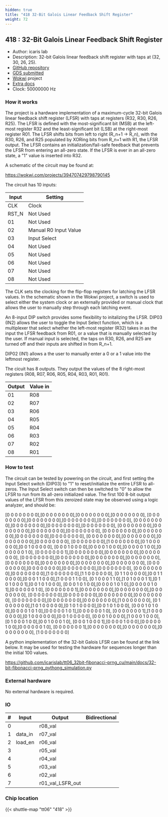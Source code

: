 ```yaml
---
hidden: true
title: "418 32-Bit Galois Linear Feedback Shift Register"
weight: 72
---
```


## 418 : 32-Bit Galois Linear Feedback Shift Register

* Author: icaris lab
* Description: 32-bit Galois linear feedback shift register with taps at (32, 30, 26, 25).
* [GitHub repository](https://github.com/icarislab/tt06_32bit-galois-prng_cu)
* [GDS submitted](https://github.com/icarislab/tt06_32bit-galois-prng_cu/actions/runs/8692366865)
* [Wokwi](https://wokwi.com/projects/394707429798790145) project
* [Extra docs]()
* Clock: 50000000 Hz

<!---

This file is used to generate your project datasheet. Please fill in the information below and delete any unused
sections.

You can also include images in this folder and reference them in the markdown. Each image must be less than
512 kb in size, and the combined size of all images must be less than 1 MB.
-->


### How it works

The project is a hardware implementation of a maximum-cycle 32-bit Galois linear feedback shift register (LFSR) with taps at registers (R32, R30, R26, R25). The LFSR is defined with the most-significant bit (MSB) at the left-most register R32 and the least-significant bit (LSB) at the right-most register R01. The LFSR shifts bits from left to right (R_n+1 -> R_n), with the R30, R26, and R25 populated by XORing bits from R_n+1 with R1, the LFSR output. The LFSR contains an initialization/fail-safe feedback that prevents the LFSR from entering an all-zero state. If the LFSR is ever in an all-zero state, a "1" value is inserted into R32.

A schematic of the circuit may be found at:

https://wokwi.com/projects/394707429798790145

The circuit has 10 inputs:

| Input    | Setting                     |
| -------- | -------                     |
| CLK      | Clock                       |
| RST_N    | Not Used                    |
| 01       | Not Used                    |
| 02       | Manual R0 Input Value       |
| 03       | Input Select                |
| 04       | Not Used                    |
| 05       | Not Used                    |
| 06       | Not Used                    |
| 07       | Not Used                    |
| 08       | Not Used                    |

The CLK sets the clocking for the flip-flop registers for latching the LFSR values. In the schematic shown in the Wokwi project, a switch is used to select either the system clock or an externally provided or manual clock that allows the user to manually step through each latching event.

An 8-input DIP switch provides some flexibility to initalizing the LFSR. DIP03 (IN2) allows the user to toggle the Input Select function, which is a multiplexer that select whether the left-most register (R32) takes in as the input the LFSR feedback from R01, or a value that is manually selected by the user. If manual input is selected, the taps on R30, R26, and R25 are turned off and their inputs are shifted in from R_n+1.

DIP02 (IN1) allows a the user to manually enter a 0 or a 1 value into the leftmost register.

The cicuit has 8 outputs. They output the values of the 8 right-most registers (R08, R07, R06, R05, R04, R03, R01, R01).

| Output   | Value in    |
| -------- | -------     |
| 01       | R08 |
| 02       | R07 |
| 03       | R06 |
| 04       | R05 |
| 05       | R04 |
| 06       | R03 |
| 07       | R02 |
| 08       | R01 |

### How to test

The circuit can be tested by powering on the circuit, and first setting the Input Select switch (DIP03) to "1" to reset/initialize the entire LFSR to all-zeros. The Input Select switch can then be switched to "0" to allow the LFSR to run from its all-zero initialized value. The first 100 8-bit output values of the LFSR from this zeroized state may be observed using a logic analyzer, and should be:

[0 0 0 0 0 0 0 0],[0 0 0 0 0 0 0 0],[0 0 0 0 0 0 0 0],[0 0 0 0 0 0 0 0],
[0 0 0 0 0 0 0 0],[0 0 0 0 0 0 0 0],[0 0 0 0 0 0 0 0],[0 0 0 0 0 0 0 0],
[0 0 0 0 0 0 0 0],[0 0 0 0 0 0 0 0],[0 0 0 0 0 0 0 0],[0 0 0 0 0 0 0 0],
[0 0 0 0 0 0 0 0],[0 0 0 0 0 0 0 0],[0 0 0 0 0 0 0 0],[0 0 0 0 0 0 0 0],
[0 0 0 0 0 0 0 0],[0 0 0 0 0 0 0 0],[0 0 0 0 0 0 0 0],[0 0 0 0 0 0 0 0],
[0 0 0 0 0 0 0 0],[0 0 0 0 0 0 0 0],[0 0 0 0 0 0 0 0],[0 0 0 0 0 0 0 0],
[0 0 0 0 0 0 0 0],[1 0 0 0 0 0 0 0],[0 1 0 0 0 0 0 0],[0 0 1 0 0 0 0 0],
[0 0 0 1 0 0 0 0],[0 0 0 0 1 0 0 0],[0 0 0 0 0 1 0 0],[0 0 0 0 0 0 1 0],
[0 0 0 0 0 0 0 1],[0 0 0 0 0 0 0 0],[0 0 0 0 0 0 0 0],[0 0 0 0 0 0 0 0],
[0 0 0 0 0 0 0 0],[0 0 0 0 0 0 0 0],[0 0 0 0 0 0 0 0],[0 0 0 0 0 0 0 0],
[0 0 0 0 0 0 0 0],[0 0 0 0 0 0 0 0],[0 0 0 0 0 0 0 0],[0 0 0 0 0 0 0 0],
[0 0 0 0 0 0 0 0],[0 0 0 0 0 0 0 0],[0 0 0 0 0 0 0 0],[0 0 0 0 0 0 0 0],
[0 0 0 0 0 0 0 0],[0 0 0 0 0 0 0 0],[1 0 0 0 0 0 0 0],[1 1 0 0 0 0 0 0],
[0 1 1 0 0 0 0 0],[0 0 1 1 0 0 0 0],[0 0 0 1 1 0 0 0],[1 0 0 0 1 1 0 0],
[0 1 0 0 0 1 1 0],[1 0 1 0 0 0 1 1],[0 1 0 1 0 0 0 1],[0 0 1 0 1 0 0 0],
[0 0 0 1 0 1 0 0],[0 0 0 0 1 0 1 0],[0 0 0 0 0 1 0 1],[0 0 0 0 0 0 1 0],
[0 0 0 0 0 0 0 1],[0 0 0 0 0 0 0 0],[0 0 0 0 0 0 0 0],[0 0 0 0 0 0 0 0],
[0 0 0 0 0 0 0 0],[0 0 0 0 0 0 0 0],[0 0 0 0 0 0 0 0],[0 0 0 0 0 0 0 0],
[0 0 0 0 0 0 0 0],[0 0 0 0 0 0 0 0],[0 0 0 0 0 0 0 0],[1 0 0 0 0 0 0 0],
[0 1 0 0 0 0 0 0],[1 0 1 0 0 0 0 0],[0 1 0 1 0 0 0 0],[0 0 1 0 1 0 0 0],
[0 0 0 1 0 1 0 0],[0 0 0 0 1 0 1 0],[0 0 0 0 0 1 0 1],[0 0 0 0 0 0 1 0],
[0 0 0 0 0 0 0 1],[1 0 0 0 0 0 0 0],[0 1 0 0 0 0 0 0],[0 0 1 0 0 0 0 0],
[0 0 0 1 0 0 0 0],[1 0 0 0 1 0 0 0],[0 1 0 0 0 1 0 0],[0 0 1 0 0 0 1 0],
[0 0 0 1 0 0 0 1],[0 0 0 0 1 0 0 0],[0 0 0 0 0 1 0 0],[0 0 0 0 0 0 1 0],
[0 0 0 0 0 0 0 1],[0 0 0 0 0 0 0 0],[0 0 0 0 0 0 0 0],[0 0 0 0 0 0 0 0],
[1 0 0 0 0 0 0 0]

A python implementation of the 32-bit Galois LFSR can be found at the link below. It may be used for testing the hardware for sequences longer than the initial 100 values.

https://github.com/icarislab/tt06_32bit-fibonacci-prng_cu/main/docs/32-bit-fibonacci-prng_pythong_simulation.py

### External hardware

No external hardware is required.


### IO

| #             | Input    | Output   | Bidirectional   |
| ------------- | -------- | -------- | --------------- |
| 0 |   | r08_val  |      |
| 1 | data_in  | r07_val  |      |
| 2 | load_en  | r06_val  |      |
| 3 |   | r05_val  |      |
| 4 |   | r04_val  |      |
| 5 |   | r03_val  |      |
| 6 |   | r02_val  |      |
| 7 |   | r01_val_LSFR_out  |      |


### Chip location

{{< shuttle-map "tt06" "418" >}}
